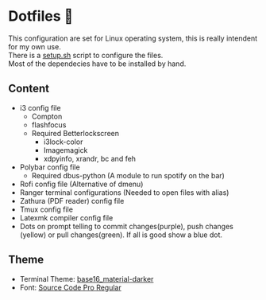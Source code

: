 # Dotfiles :floppy_disk:

This configuration are set for Linux operating system, this is really intendent for my own use.<br>
There is a [setup.sh](https://github.com/fredo0522/Dotfiles/blob/master/setup.sh) script to configure the files.<br>
Most of the dependecies have to be installed by hand.<br>

## Content
  * i3 config file
    * Compton
    * flashfocus
    * Required Betterlockscreen
        * i3lock-color
        * Imagemagick
        * xdpyinfo, xrandr, bc and feh
  * Polybar config file
    * Required dbus-python (A module to run spotify on the bar)
  * Rofi config file (Alternative of dmenu)
  * Ranger terminal configurations (Needed to open files with alias)
  * Zathura (PDF reader) config file
  * Tmux config file
  * Latexmk compiler config file
  * Dots on prompt telling to commit changes(purple), push changes (yellow) or pull changes(green). If all is good show a blue dot.

## Theme
   * Terminal Theme: [base16_material-darker](https://github.com/chriskempson/base16-shell)
   * Font: [Source Code Pro Regular](https://github.com/adobe-fonts/source-code-pro)

